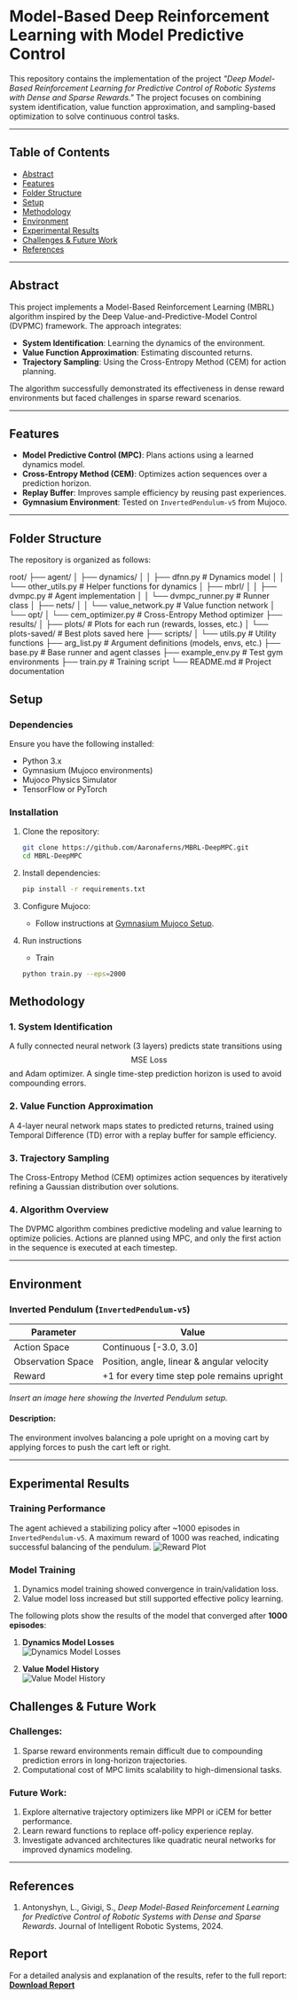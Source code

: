 # Model-Based Deep Reinforcement Learning with Model Predictive Control

This repository contains the implementation of the project *"Deep Model-Based Reinforcement Learning for Predictive Control of Robotic Systems with Dense and Sparse Rewards."* The project focuses on combining system identification, value function approximation, and sampling-based optimization to solve continuous control tasks.

---

## **Table of Contents**
- [Abstract](#abstract)
- [Features](#features)
- [Folder Structure](#folder-structure)
- [Setup](#setup)
- [Methodology](#methodology)
- [Environment](#environment)
- [Experimental Results](#experimental-results)
- [Challenges & Future Work](#challenges--future-work)
- [References](#references)

---

## **Abstract**
This project implements a Model-Based Reinforcement Learning (MBRL) algorithm inspired by the Deep Value-and-Predictive-Model Control (DVPMC) framework. The approach integrates:
- **System Identification**: Learning the dynamics of the environment.
- **Value Function Approximation**: Estimating discounted returns.
- **Trajectory Sampling**: Using the Cross-Entropy Method (CEM) for action planning.

The algorithm successfully demonstrated its effectiveness in dense reward environments but faced challenges in sparse reward scenarios. 

---

## **Features**
- **Model Predictive Control (MPC)**: Plans actions using a learned dynamics model.
- **Cross-Entropy Method (CEM)**: Optimizes action sequences over a prediction horizon.
- **Replay Buffer**: Improves sample efficiency by reusing past experiences.
- **Gymnasium Environment**: Tested on `InvertedPendulum-v5` from Mujoco.

---
## **Folder Structure**
The repository is organized as follows:

root/
├── agent/
│   ├── dynamics/
│   │   ├── dfnn.py              # Dynamics model
│   │   └── other_utils.py       # Helper functions for dynamics
│   ├── mbrl/
│   │   ├── dvmpc.py             # Agent implementation
│   │   └── dvmpc_runner.py      # Runner class
│   ├── nets/
│   │   └── value_network.py     # Value function network
│   └── opt/
│       └── cem_optimizer.py     # Cross-Entropy Method optimizer
├── results/
│   ├── plots/                   # Plots for each run (rewards, losses, etc.)
│   └── plots-saved/             # Best plots saved here
├── scripts/
│   └── utils.py                 # Utility functions
├── arg_list.py                  # Argument definitions (models, envs, etc.)
├── base.py                      # Base runner and agent classes
├── example_env.py               # Test gym environments
├── train.py                     # Training script
└── README.md                    # Project documentation


## **Setup**

### **Dependencies**
Ensure you have the following installed:
- Python 3.x
- Gymnasium (Mujoco environments)
- Mujoco Physics Simulator
- TensorFlow or PyTorch

### **Installation**
1. Clone the repository:
   ```bash
   git clone https://github.com/Aaronaferns/MBRL-DeepMPC.git
   cd MBRL-DeepMPC
   ```
2. Install dependencies:
   ```bash
   pip install -r requirements.txt
   ```
3. Configure Mujoco:
   - Follow instructions at [Gymnasium Mujoco Setup](https://gymnasium.farama.org/environments/mujoco/).

4. Run instructions
   - Train 
   ```bash
   python train.py --eps=2000
   ```


## **Methodology**

### **1. System Identification**
A fully connected neural network (3 layers) predicts state transitions using $$ \text{MSE Loss} $$ and Adam optimizer. A single time-step prediction horizon is used to avoid compounding errors.

### **2. Value Function Approximation**
A 4-layer neural network maps states to predicted returns, trained using Temporal Difference (TD) error with a replay buffer for sample efficiency.

### **3. Trajectory Sampling**
The Cross-Entropy Method (CEM) optimizes action sequences by iteratively refining a Gaussian distribution over solutions.

### **4. Algorithm Overview**
The DVPMC algorithm combines predictive modeling and value learning to optimize policies. Actions are planned using MPC, and only the first action in the sequence is executed at each timestep.

---

## **Environment**

### **Inverted Pendulum (`InvertedPendulum-v5`)**

| Parameter           | Value                                    |
|---------------------|------------------------------------------|
| Action Space        | Continuous [-3.0, 3.0]                  |
| Observation Space   | Position, angle, linear & angular velocity |
| Reward              | +1 for every time step pole remains upright |

*Insert an image here showing the Inverted Pendulum setup.*

#### Description:
The environment involves balancing a pole upright on a moving cart by applying forces to push the cart left or right.

---

## **Experimental Results**

### Training Performance
The agent achieved a stabilizing policy after ~1000 episodes in `InvertedPendulum-v5`. A maximum reward of 1000 was reached, indicating successful balancing of the pendulum.
   ![Reward Plot](./Images/plots-2/rew_plot.png)

### Model Training
1. Dynamics model training showed convergence in train/validation loss.
2. Value model loss increased but still supported effective policy learning.

The following plots show the results of the model that converged after **1000 episodes**:

1. **Dynamics Model Losses**  
   ![Dynamics Model Losses](./Images/plots-2/dynamics_model_losses.png)

2. **Value Model History**  
   ![Value Model History](./Images/plots-2/value_model_history.png)

## **Challenges & Future Work**

### Challenges:
1. Sparse reward environments remain difficult due to compounding prediction errors in long-horizon trajectories.
2. Computational cost of MPC limits scalability to high-dimensional tasks.

### Future Work:
1. Explore alternative trajectory optimizers like MPPI or iCEM for better performance.
2. Learn reward functions to replace off-policy experience replay.
3. Investigate advanced architectures like quadratic neural networks for improved dynamics modeling.

---

## **References**
1. Antonyshyn, L., Givigi, S., *Deep Model-Based Reinforcement Learning for Predictive Control of Robotic Systems with Dense and Sparse Rewards*. Journal of Intelligent Robotic Systems, 2024.


## Report

For a detailed analysis and explanation of the results, refer to the full report:  
[**Download Report**](./Report.pdf)
